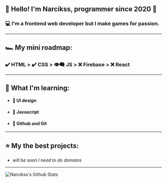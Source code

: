 ## 🤵 Hello! I'm Narcikss, programmer since 2020 🤖

### 💻 I'm a frontend web developer but I make games for passion.

---

## 🏎 My mini roadmap:
### ✔️ HTML > ✔️ CSS > 👁‍🗨 JS > ❌ Firebase > ❌ React

---

## 📒 What I'm learning:
- #### 🔰 UI design
- #### 🔰 Javascript
- #### 🔰 Github and Git

---

## ⭐️ My the best projects:
- *will be soon I need to do domains*

---

<img align="left" alt="Narcikss's Github Stats" src="https://github-readme-stats.vercel.app/api?username=Narcikss" />